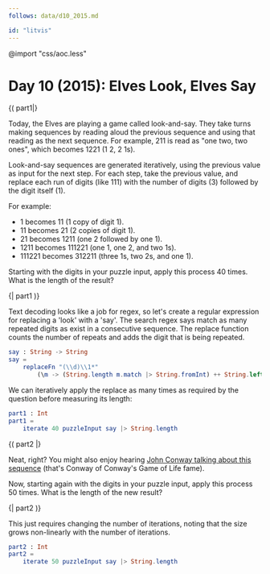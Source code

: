 ```yaml
---
follows: data/d10_2015.md

id: "litvis"
---
```


@import "css/aoc.less"

# Day 10 (2015): Elves Look, Elves Say

{( part1|}

Today, the Elves are playing a game called look-and-say. They take turns making sequences by reading aloud the previous sequence and using that reading as the next sequence. For example, 211 is read as "one two, two ones", which becomes 1221 (1 2, 2 1s).

Look-and-say sequences are generated iteratively, using the previous value as input for the next step. For each step, take the previous value, and replace each run of digits (like 111) with the number of digits (3) followed by the digit itself (1).

For example:

- 1 becomes 11 (1 copy of digit 1).
- 11 becomes 21 (2 copies of digit 1).
- 21 becomes 1211 (one 2 followed by one 1).
- 1211 becomes 111221 (one 1, one 2, and two 1s).
- 111221 becomes 312211 (three 1s, two 2s, and one 1).

Starting with the digits in your puzzle input, apply this process 40 times. What is the length of the result?

{| part1 )}

Text decoding looks like a job for regex, so let's create a regular expression for replacing a 'look' with a 'say'.
The search regex says match as many repeated digits as exist in a consecutive sequence.
The replace function counts the number of repeats and adds the digit that is being repeated.

```elm {l}
say : String -> String
say =
    replaceFn "(\\d)\\1*"
        (\m -> (String.length m.match |> String.fromInt) ++ String.left 1 m.match)
```

We can iteratively apply the replace as many times as required by the question before measuring its length:

```elm {l r}
part1 : Int
part1 =
    iterate 40 puzzleInput say |> String.length
```

{( part2 |}

Neat, right? You might also enjoy hearing [John Conway talking about this sequence](https://www.youtube.com/watch?v=ea7lJkEhytA) (that's Conway of Conway's Game of Life fame).

Now, starting again with the digits in your puzzle input, apply this process 50 times. What is the length of the new result?

{| part2 )}

This just requires changing the number of iterations, noting that the size grows non-linearly with the number of iterations.

```elm {l r}
part2 : Int
part2 =
    iterate 50 puzzleInput say |> String.length
```
